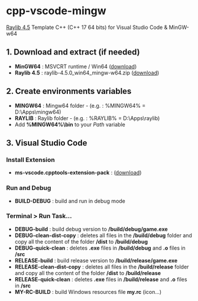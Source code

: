 # cpp-vscode-mingw

[Raylib 4.5](https://github.com/raysan5/raylib) Template C++ (C++ 17 64 bits) for Visual Studio Code & MinGW-w64

## 1. Download and extract (if needed)
* **MinGW64** : MSVCRT runtime / Win64  ([download](https://winlibs.com))
* **Raylib 4.5** : raylib-4.5.0_win64_mingw-w64.zip ([download](https://github.com/raysan5/raylib/releases/tag/4.5.0))

## 2. Create environments variables
* **MINGW64** : Mingw64 folder - (e.g. : %MINGW64% = D:\Apps\mingw64)
* **RAYLIB** : Raylib folder - (e.g. : %RAYLIB% = D:\Apps\raylib)
* Add **%MINGW64%\bin** to your *Path* variable

## 3. Visual Studio Code
### Install Extension
* **ms-vscode.cpptools-extension-pack** : ([download](https://marketplace.visualstudio.com/items?itemName=ms-vscode.cpptools-extension-pack))
### Run and Debug
* **BUILD-DEBUG** : build and run in debug mode
### Terminal > Run Task...
* **DEBUG-build** : build debug version to **/build/debug/game.exe**
* **DEBUG-clean-dist-copy** : deletes all files in the **/build/debug** folder and copy all the content of the folder **/dist** to **/build/debug**
* **DEBUG-quick-clean** : deletes **.exe** files in **/build/debug** and **.o** files in **/src**
* **RELEASE-build** : build release version to **/build/release/game.exe**
* **RELEASE-clean-dist-copy** : deletes all files in the **/build/release** folder and copy all the content of the folder **/dist** to **/build/release**
* **RELEASE-quick-clean** : deletes **.exe** files in **/build/release** and **.o** files in **/src**
* **MY-RC-BUILD** : build Windows resources file **my.rc** (icon...)
